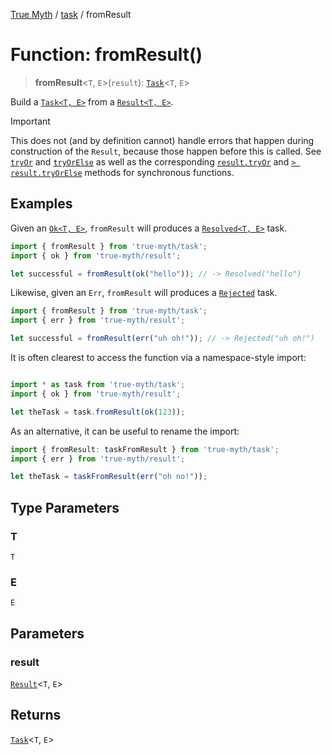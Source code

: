 [True Myth](../../index.md) / [task](../index.md) / fromResult

# Function: fromResult()

> **fromResult**\<`T`, `E`\>(`result`): [`Task`](../classes/Task.md)\<`T`, `E`\>

Build a [`Task<T, E>`](../classes/Task.md) from a [`Result<T, E>`](../../result/classes/Result.md).

> [!IMPORTANT]
> This does not (and by definition cannot) handle errors that happen during
> construction of the `Result`, because those happen before this is called.
> See [`tryOr`](tryOr.md) and [`tryOrElse`](tryOrElse.md) as well as the corresponding
> [`result.tryOr`](../../result/functions/tryOr.md) and [`> result.tryOrElse`](../../result/functions/tryOrElse.md) methods for synchronous functions.

## Examples

Given an [`Ok<T, E>`](../../result/interfaces/Ok.md), `fromResult` will produces a
[`Resolved<T, E>`](../interfaces/Resolved.md) task.

```ts
import { fromResult } from 'true-myth/task';
import { ok } from 'true-myth/result';

let successful = fromResult(ok("hello")); // -> Resolved("hello")
```

Likewise, given an `Err`, `fromResult` will produces a [`Rejected`](../interfaces/Rejected.md)
task.

```ts
import { fromResult } from 'true-myth/task';
import { err } from 'true-myth/result';

let successful = fromResult(err("uh oh!")); // -> Rejected("uh oh!")
```

It is often clearest to access the function via a namespace-style import:

```ts

import * as task from 'true-myth/task';
import { ok } from 'true-myth/result';

let theTask = task.fromResult(ok(123));
```

As an alternative, it can be useful to rename the import:

```ts
import { fromResult: taskFromResult } from 'true-myth/task';
import { err } from 'true-myth/result';

let theTask = taskFromResult(err("oh no!"));
```

## Type Parameters

### T

`T`

### E

`E`

## Parameters

### result

[`Result`](../../result/classes/Result.md)\<`T`, `E`\>

## Returns

[`Task`](../classes/Task.md)\<`T`, `E`\>

